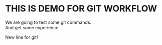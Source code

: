# THIS IS DEMO FOR GIT WORKFLOW

We are going to test some git commands.  
And get some experience.  

New line for git!
